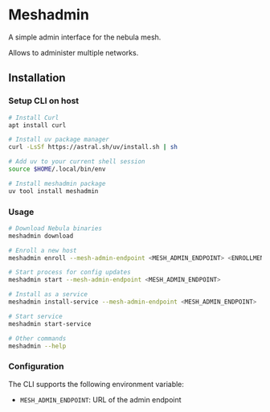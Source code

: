 # Meshadmin
A simple admin interface for the nebula mesh.

Allows to administer multiple networks.

## Installation
###  Setup CLI on host
```bash
# Install Curl
apt install curl

# Install uv package manager
curl -LsSf https://astral.sh/uv/install.sh | sh

# Add uv to your current shell session
source $HOME/.local/bin/env

# Install meshadmin package
uv tool install meshadmin
```

### Usage
```bash
# Download Nebula binaries
meshadmin download

# Enroll a new host
meshadmin enroll --mesh-admin-endpoint <MESH_ADMIN_ENDPOINT> <ENROLLMENT_KEY>

# Start process for config updates
meshadmin start --mesh-admin-endpoint <MESH_ADMIN_ENDPOINT>

# Install as a service
meshadmin install-service --mesh-admin-endpoint <MESH_ADMIN_ENDPOINT>

# Start service
meshadmin start-service

# Other commands
meshadmin --help
```

### Configuration

The CLI supports the following environment variable:

- `MESH_ADMIN_ENDPOINT`: URL of the admin endpoint
